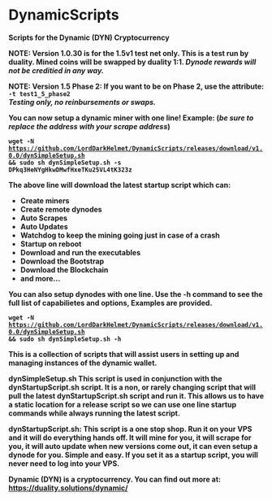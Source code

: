 # DynamicScripts
<b>Scripts for the Dynamic (DYN) Cryptocurrency</b>

<b> NOTE: Version 1.0.30 is for the 1.5v1 test net only. This is a test run by duality. Mined coins will be swapped by duality 1:1. <em>Dynode rewards will not be creditied in any way.</em> </b>

<b> NOTE: Version 1.5 Phase 2: If you want to be on Phase 2, use the attribute: <code>-t test1_5_phase2</code><br>
<em>Testing only, no reinbursements or swaps.</em> <b>

You can now setup a dynamic miner with one line! Example: (<i>be sure to replace the address with your scrape address</i>)

<code>wget -N https://github.com/LordDarkHelmet/DynamicScripts/releases/download/v1.0.0/dynSimpleSetup.sh && sudo sh dynSimpleSetup.sh -s DPkq3HeNYgHkwDMwfHxeTKu25VL4tK323z</code>

The above line will download the latest startup script which can: 
 * Create miners
 * Create remote dynodes
 * Auto Scrapes
 * Auto Updates
 * Watchdog to keep the mining going just in case of a crash
 * Startup on reboot
 * Download and run the executables
 * Download the Bootstrap
 * Download the Blockchain
 * and more...
 
 You can also setup dynodes with one line. Use the -h command to see the full list of capabilietes and options, Examples are provided.  
 
 <code>wget -N https://github.com/LordDarkHelmet/DynamicScripts/releases/download/v1.0.0/dynSimpleSetup.sh && sudo sh dynSimpleSetup.sh -h</code>
 

This is a collection of scripts that will assist users in setting up and managing instances of the dynamic wallet.

<b>dynSimpleSetup.sh</b>
This script is used in conjunction with the dynStartupScript.sh script. It is a non, or rarely changing script that will pull the latest dynStartupScript.sh script and run it. This allows us to have a static location for a release script so we can use one line startup commands while always running the latest script. 

<b>dynStartupScript.sh:</b>
This script is a one stop shop. Run it on your VPS and it will do everything hands off. It will mine for you, it will scrape for you, it will auto update when new versions come out, it can even setup a dynode for you. Simple and easy. If you set it as a startup script, you will never need to log into your VPS.


Dynamic (DYN) is a cryptocurrency. You can find out more at:
https://duality.solutions/dynamic/
